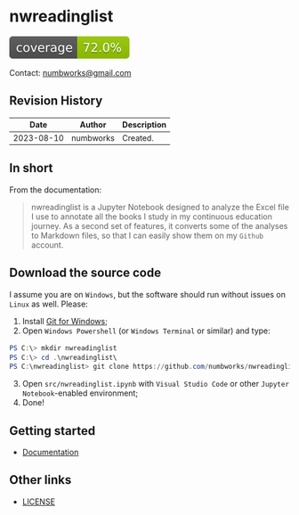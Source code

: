 # nwreadinglist

![codecoverage_library.svg](codecoverage.svg)

Contact: numbworks@gmail.com

## Revision History

| Date | Author | Description |
|---|---|---|
| 2023-08-10 | numbworks | Created. |

## In short

From the documentation:

> nwreadinglist is a Jupyter Notebook designed to analyze the Excel file I use to annotate all the books I study in my continuous education journey. As a second set of features, it converts some of the analyses to Markdown files, so that I can easily show them on my `Github` account.

## Download the source code

I assume you are on `Windows`, but the software should run without issues on `Linux` as well. Please:

1. Install [Git for Windows](https://git-scm.com/download/win);
2. Open `Windows Powershell` (or `Windows Terminal` or similar) and type:

```powershell
PS C:\> mkdir nwreadinglist
PS C:\> cd .\nwreadinglist\
PS C:\nwreadinglist> git clone https://github.com/numbworks/nwreadinglist.git
```

3. Open `src/nwreadinglist.ipynb` with `Visual Studio Code` or other `Jupyter Notebook`-enabled environment;
4. Done!

## Getting started

- [Documentation](docs/docs-nwreadinglist.md)

## Other links

- [LICENSE](LICENSE)